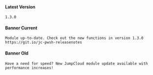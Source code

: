 #### Latest Version

```
1.3.0
```

#### Banner Current

```
Module up-to-date. Check out the new functions in version 1.3.0 https://git.io/jc-pwsh-releasenotes 
```

#### Banner Old

```
Have a need for speed? New JumpCloud module update available with performance increases!
```

